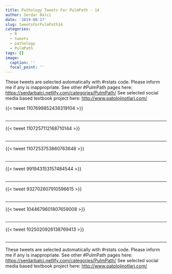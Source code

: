 ```yaml
---
title: Pathology Tweets For PulmPath - 14
author: Serdar Balci
date: '2019-08-17'
slug: tweetsForPulmPath14
categories:
  - R
  - tweets
  - pathology
  - PulmPath
tags: []
image:
  caption: ''
  focal_point: ''
---
```



These tweets are selected automatically with #rstats code. Please inform me if any is inappropriate.
See other #PulmPath pages here: https://serdarbalci.netlify.com/categories/PulmPath/ 
See selected social media based textbook project here: http://www.patolojinotlari.com/

{{< tweet 1107699852438319104 >}}
<br>
<br>
<hr>
{{< tweet 1107257112168710144 >}}
<br>
<br>
<hr>
{{< tweet 1107253753860763648 >}}
<br>
<br>
<hr>
{{< tweet 991943153157484544 >}}
<br>
<br>
<hr>
{{< tweet 932702607910596615 >}}
<br>
<br>
<hr>
{{< tweet 1044679601807659008 >}}
<br>
<br>
<hr>
{{< tweet 1025020926138769413 >}}
<br>
<br>
<hr>


These tweets are selected automatically with #rstats code. Please inform me if any is inappropriate.
See other #PulmPath pages here: https://serdarbalci.netlify.com/categories/PulmPath/ 
See selected social media based textbook project here: http://www.patolojinotlari.com/

